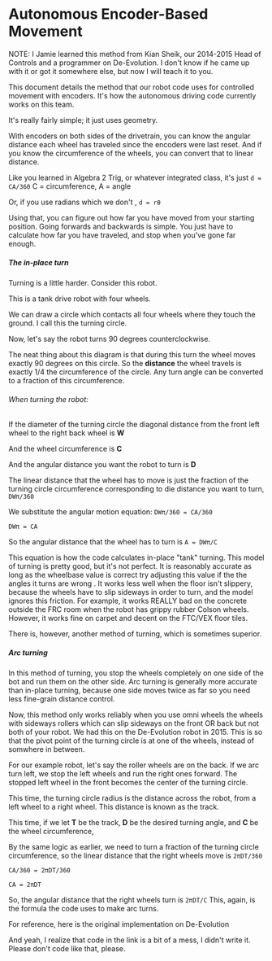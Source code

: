 # Autonomous Encoder-Based Movement
NOTE:  I Jamie  learned this method from Kian Sheik, our 2014-2015 Head of Controls and a programmer on De-Evolution.  I don't know if he came up with it or got it somewhere else, but now I will teach it to you.  

This document details the method that our robot code uses for controlled movement with encoders.  It's how the autonomous driving code currently works on this team. 

It's really fairly simple; it just uses geometry.

With encoders on both sides of the drivetrain, you can know the angular distance each wheel has traveled since the encoders were last reset.
And if you know the circumference of the wheels, you can convert that to linear distance.

Like you learned in Algebra 2 Trig, or whatever integrated class, it's just `d = CA/360`
C = circumference, A = angle

Or, if you use radians which we don't , `d = rθ`

Using that, you can figure out how far you have moved from your starting position.
Going forwards and backwards is simple.  You just have to calculate how far you have traveled, and stop when you've gone far enough.

##### The in-place turn

Turning is a little harder. 
Consider this robot.

This is a tank drive robot with four wheels.

We can draw a circle which contacts all four wheels where they touch the ground.  I call this the turning circle.

Now, let's say the robot turns 90 degrees counterclockwise.

The neat thing about this diagram is that during this turn the wheel moves exactly 90 degrees on this circle.  So the **distance** the wheel travels is exactly 1/4 the circumference of the circle.  Any turn angle can be converted to a fraction of this circumference.

###### When turning the robot:

If the diameter of the turning circle the diagonal distance from the front left wheel to the right back wheel  is **W**

And the wheel circumference is **C**

And the angular distance you want the robot to turn is **D**

The linear distance that the wheel has to move is just the fraction of the turning circle circumference corresponding to die distance you want to turn, `DWπ/360`

We substitute the angular motion equation: `DWπ/360 = CA/360`

`DWπ = CA`

So the angular distance that the wheel has to turn is `A = DWπ/C`


This equation is how the code calculates in-place "tank"  turning.  This model of turning is pretty good, but it's not perfect.  It is reasonably accurate as long as the wheelbase value is correct try adjusting this value if the the angles it turns are wrong . It works less well when the floor isn't slippery, because the wheels have to slip sideways in order to turn, and the model ignores this friction.  For example, it works REALLY bad on the concrete outside the FRC room when the robot has grippy rubber Colson  wheels.  However, it works fine on carpet and decent on the FTC/VEX floor tiles.

There is, however, another method of turning, which is sometimes superior.

##### Arc turning

In this method of turning, you stop the wheels completely on one side of the bot and run them on the other side. Arc turning is generally more accurate than in-place turning, because one side moves twice as far so you need less fine-grain distance control.

Now, this method only works reliably  when you use omni wheels the wheels with sideways rollers which can slip sideways  on the front OR back but not both  of your robot.  We had this on the De-Evolution robot in 2015.  This is so that the pivot point of the turning circle is at one of the wheels, instead of somwhere in between.

  For our example robot, let's say the roller wheels are on the back.  If we arc turn left, we stop the left wheels and run the right ones forward.  The stopped left wheel in the front becomes the center of the turning circle. 

This time, the turning circle radius is the distance across the robot, from a left wheel to a right wheel.  This distance is known as the track.

This time, if we let **T** be the track, **D** be the desired turning angle, and **C** be the wheel circumference, 

By the same logic as earlier, we need to turn a fraction of the turning circle circumference, so the linear distance that the right wheels move is `2πDT/360`

`CA/360 = 2πDT/360`

`CA = 2πDT`

So, the angular distance that the right wheels turn is `2πDT/C` This, again, is the formula the code uses to make arc turns.

For reference, here is the original implementation on De-Evolution


And yeah, I realize that code in the link is a bit of a mess, I didn't write it.  Please don't code like that, please.
 
 